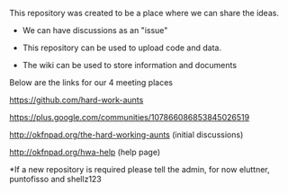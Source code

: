 This repository was created to be a place where we can share the ideas.

- We can have discussions as an "issue" 

- This repository can be used to upload code and data.

- The wiki can be used to store information and documents


Below are the links for our 4 meeting places

https://github.com/hard-work-aunts

https://plus.google.com/communities/107866086853845026519

http://okfnpad.org/the-hard-working-aunts (initial discussions)

http://okfnpad.org/hwa-help (help page)



*If a new repository is required please tell the admin, for now eluttner, puntofisso and shellz123 

